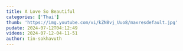 ```yaml
---
title: A Love So Beautiful
categories: ['Thai']
thumb: 'https://img.youtube.com/vi/kZN8vj_Uuo8/maxresdefault.jpg'
pudate: 2024-07-12T04:12:49
videos: 2024-07-12-04-11-51
author: tin-sokhavuth
---
```

